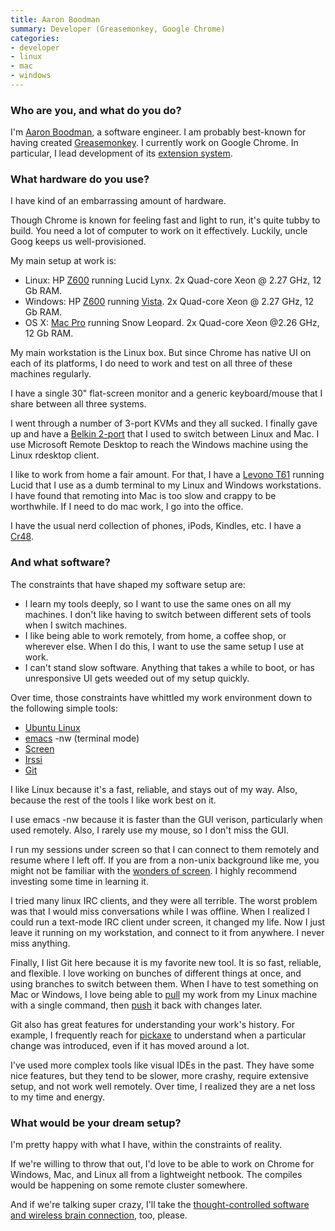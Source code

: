 ```yaml
---
title: Aaron Boodman
summary: Developer (Greasemonkey, Google Chrome)
categories:
- developer
- linux
- mac
- windows
---
```


### Who are you, and what do you do?

I'm [Aaron Boodman](http://www.aaronboodman.com/ "Aaron's website."), a software engineer. I am probably best-known for having created [Greasemonkey][]. I currently work on Google Chrome. In particular, I lead development of its [extension system](http://code.google.com/chrome/extensions/index.html "Information on Chrome's extension system.").

### What hardware do you use?

I have kind of an embarrassing amount of hardware.
 
Though Chrome is known for feeling fast and light to run, it's quite tubby to build. You need a lot of computer to work on it effectively. Luckily, uncle Goog keeps us well-provisioned.
 
My main setup at work is:
 
*  Linux: HP [Z600][] running Lucid Lynx. 2x Quad-core Xeon @ 2.27 GHz, 12 Gb RAM.
*  Windows: HP [Z600][] running [Vista][windows-vista]. 2x Quad-core Xeon @ 2.27 GHz, 12 Gb RAM.
*  OS X: [Mac Pro][mac-pro] running Snow Leopard. 2x Quad-core Xeon @2.26 GHz, 12 Gb RAM.
 
My main workstation is the Linux box. But since Chrome has native UI on each of its platforms, I do need to work and test on all three of these machines regularly.
 
I have a single 30" flat-screen monitor and a generic keyboard/mouse that I share between all three systems.
 
I went through a number of 3-port KVMs and they all sucked. I finally gave up and have a [Belkin 2-port][2-port-ps-2-kvm] that I used to switch between Linux and Mac. I use Microsoft Remote Desktop to reach the Windows machine using the Linux rdesktop client.
 
I like to work from home a fair amount. For that, I have a [Levono T61][thinkpad-t61] running Lucid that I use as a dumb terminal to my Linux and Windows workstations. I have found that remoting into Mac is too slow and crappy to be worthwhile. If I need to do mac work, I go into the office.
 
I have the usual nerd collection of phones, iPods, Kindles, etc. I have a [Cr48][cr-48].

### And what software?

The constraints that have shaped my software setup are:
 
*  I learn my tools deeply, so I want to use the same ones on all my machines. I don't like having to switch between different sets of tools when I switch machines.
*  I like being able to work remotely, from home, a coffee shop, or wherever else. When I do this, I want to use the same setup I use at work.
*  I can't stand slow software. Anything that takes a while to boot, or has unresponsive UI gets weeded out of my setup quickly.
 
Over time, those constraints have whittled my work environment down to the following simple tools:
 
*  [Ubuntu Linux][ubuntu]
*  [emacs][] -nw (terminal mode)
*  [Screen][]
*  [Irssi][]
*  [Git][]
 
I like Linux because it's a fast, reliable, and stays out of my way. Also, because the rest of the tools I like work best on it.
 
I use emacs -nw because it is faster than the GUI verison, particularly when used remotely. Also, I rarely use my mouse, so I don't miss the GUI.
 
I run my sessions under screen so that I can connect to them remotely and resume where I left off. If you are from a non-unix background like me, you might not be familiar with the [wonders of screen](http://lizzie.spod.cx/screenirssi.shtml "A tutorial for using irssi with screen."). I highly recommend investing some time in learning it.
 
I tried many linux IRC clients, and they were all terrible. The worst problem was that I would miss conversations while I was offline. When I realized I could run a text-mode IRC client under screen, it changed my life. Now I just leave it running on my workstation, and connect to it from anywhere. I never miss anything.
 
Finally, I list Git here because it is my favorite new tool. It is so fast, reliable, and flexible. I love working on bunches of different things at once, and using branches to switch between them. When I have to test something on Mac or Windows, I love being able to [pull](http://www.kernel.org/pub/software/scm/git/docs/git-pull.html "Docs for the git-pull command.") my work from my Linux machine with a single command, then [push](http://www.kernel.org/pub/software/scm/git/docs/git-push.html "Docs for the git-push command.") it back with changes later.
 
Git also has great features for understanding your work's history. For example, I frequently reach for [pickaxe](http://gitfu.wordpress.com/2008/06/03/the-pickaxe-finding-changes-was-never-easier/ "Docs for the pickaxe command in git.") to understand when a particular change was introduced, even if it has moved around a lot.
 
I've used more complex tools like visual IDEs in the past. They have some nice features, but they tend to be slower, more crashy, require extensive setup, and not work well remotely. Over time, I realized they are a net loss to my time and energy.

### What would be your dream setup?

I'm pretty happy with what I have, within the constraints of reality.
 
If we're willing to throw that out, I'd love to be able to work on Chrome for Windows, Mac, and Linux all from a lightweight netbook. The compiles would be happening on some remote cluster somewhere.
 
And if we're talking super crazy, I'll take the [thought-controlled software and wireless brain connection](http://chris.wanstrath.usesthis.com/ "Our interview with Chris Wanstrath."), too, please.

[2-port-ps-2-kvm]: https://www.belkin.com/us/p/P-F1DK102P/ "A KVM for sharing monitors, PS/2 mice and keyboards between two computers."
[cr-48]: http://en.wikipedia.org/wiki/Chromebook#Cr-48_prototype "Google's first Chrome OS netbook."
[emacs]: http://www.gnu.org/software/emacs/ "A free open-source text editor."
[git]: https://git-scm.com/ "A version control system."
[greasemonkey]: https://addons.mozilla.org/en-US/firefox/addon/greasemonkey/ "A Firefox add-on to inject Javascript into sites for customisation."
[irssi]: https://irssi.org/ "A CLI irc client."
[mac-pro]: https://www.apple.com/mac-pro/ "The Intel-based Mac tower computer."
[screen]: http://www.gnu.org/software/screen/ "Think of it as tabs for your *nix terminal."
[thinkpad-t61]: https://www.cnet.com/products/lenovo-t61/ "A 14 inch PC laptop."
[ubuntu]: https://www.ubuntu.com/ "A Unix distribution."
[windows-vista]: https://en.wikipedia.org/wiki/Windows_Vista "A desktop operating system."
[z600]: https://www.amazon.com/HP-Z600-Workstation-Quad-2-13GHz/dp/B003H0KZ6E "A powerful PC workstation."

